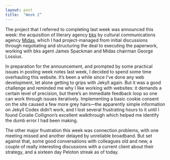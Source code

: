 ```yaml
---
layout: post
title:  "Week 2”
---
```

The project that I referred to completing last week was announced this week: the acquisition of literary agency <a href=“https://www.thebksagency.com”>bks</a> by cultural communications agency <a href=“https://www.midaspr.co.uk”>Midas</a>, which I had project-managed from initial discussions through negotiating and structuring the deal to executing the paperwork, working with bks agent James Spackman and Midas chairman George Lossius. 

In preparation for the announcement, and prompted by some practical issues in posting week notes last week, I decided to spend some time overhauling this website. It’s been a while since I’ve done any web development, let alone getting to grips with Jekyll again. But it was a good challenge and reminded me why I like working with websites: it demands a certain level of precision, but there’s an immediate feedback loop so one can work through issues iteratively. Implementing a basic cookie consent on the site caused a few more grey hairs—the apparently simple information on Jekyll Codex didn’t work, and I lost several frustrating hours to it until I found Coralie Collignon’s excellent walkthrough which helped me identify the dumb error I had been making. 

The other major frustration this week was connection problems, with one meeting missed and another delayed by unreliable broadband. But set against that, some good conversations with colleagues old and new, a couple of really interesting discussions with a current client about their strategy, and a sixteen day Peloton streak as of today. 
